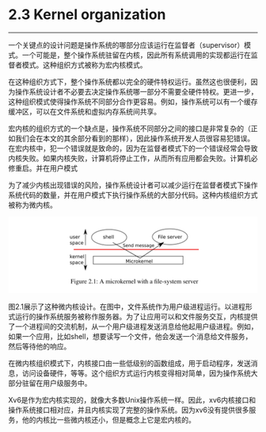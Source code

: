 # 2.3 Kernel organization

---

一个关键点的设计问题是操作系统的哪部分应该运行在监督者（supervisor）模式。一个可能是，整个操作系统驻留在内核，因此所有系统调用的实现都运行在监督者模式。这种组织方式被称为宏内核模式。

在这种组织方式下，整个操作系统都以完全的硬件特权运行。虽然这也很便利，因为操作系统设计者不必要去决定操作系统哪一部分不需要全硬件特权。更进一步，这种组织模式使得操作系统不同部分合作更容易。例如，操作系统可以有一个缓存缓冲区，可以在文件系统和虚拟内存系统间共享。

宏内核的组织方式的一个缺点是，操作系统不同部分之间的接口是非常复杂的（正如我们会在本文的其余部分看到的那样），因此操作系统开发人员很容易犯错误。在宏内核中，犯一个错误就是致命的，因为在监督者模式下的一个错误经常会导致内核失败。如果内核失败，计算机将停止工作，从而所有应用都会失败。计算机必修重启。并在用户模式

为了减少内核出现错误的风险，操作系统设计者可以减少运行在监督者模式下操作系统代码的数量，并在用户模式下执行操作系统的大部分代码。这种内核组织方式被称为微内核。

![Untitled](../img/c2_1.png)

图2.1展示了这种微内核设计。在图中，文件系统作为用户级进程运行。以进程形式运行的操作系统服务被称作服务器。为了让应用可以和文件服务交互，内核提供了一个进程间的交流机制，从一个用户级进程发送消息给他起用户级进程。例如， 如果一个应用，比如shell，想要读写一个文件，他会发送一个消息给文件服务，然后等待他的响应。

在微内核组织模式下，内核接口由一些低级别的函数组成，用于启动程序，发送消息，访问设备硬件，等等。这个组织方式运行内核变得相对简单，因为操作系统大部分驻留在用户级服务中。

Xv6是作为宏内核实现的，就像大多数Unix操作系统一样。因此，xv6内核接口和操作系统接口相对应，并且内核实现了完整的操作系统。因为xv6没有提供很多服务，他的内核比一些微内核还小，但是概念上它是宏内核的。